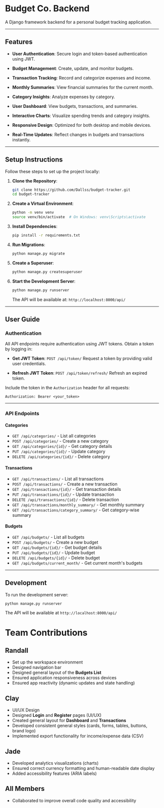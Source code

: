 # Budget Co. Backend

A Django framework backend for a personal budget tracking application.

---

## Features

- **User Authentication**: Secure login and token-based authentication using JWT.
- **Budget Management**: Create, update, and monitor budgets.
- **Transaction Tracking**: Record and categorize expenses and income.
- **Monthly Summaries**: View financial summaries for the current month.
- **Category Insights**: Analyze expenses by category.

- **User Dashboard**: View budgets, transactions, and summaries.
- **Interactive Charts**: Visualize spending trends and category insights.
- **Responsive Design**: Optimized for both desktop and mobile devices.
- **Real-Time Updates**: Reflect changes in budgets and transactions instantly.

---

## Setup Instructions

Follow these steps to set up the project locally:

1. **Clone the Repository**:
   ```bash
   git clone https://github.com/Dallss/budget-tracker.git
   cd budget-tracker
   ```

2. **Create a Virtual Environment**:
   ```bash
   python -m venv venv
   source venv/bin/activate  # On Windows: venv\Scripts\activate
   ```

3. **Install Dependencies**:
   ```bash
   pip install -r requirements.txt
   ```

4. **Run Migrations**:
   ```bash
   python manage.py migrate
   ```

5. **Create a Superuser**:
   ```bash
   python manage.py createsuperuser
   ```

6. **Start the Development Server**:
   ```bash
   python manage.py runserver
   ```

   The API will be available at: `http://localhost:8000/api/`

---

## User Guide

### Authentication

All API endpoints require authentication using JWT tokens. Obtain a token by logging in:

- **Get JWT Token**:
  `POST /api/token/`
  Request a token by providing valid user credentials.

- **Refresh JWT Token**:
  `POST /api/token/refresh/`
  Refresh an expired token.

Include the token in the `Authorization` header for all requests:
```
Authorization: Bearer <your_token>
```

---

### API Endpoints

#### Categories
- `GET /api/categories/` - List all categories
- `POST /api/categories/` - Create a new category
- `GET /api/categories/{id}/` - Get category details
- `PUT /api/categories/{id}/` - Update category
- `DELETE /api/categories/{id}/` - Delete category

#### Transactions
- `GET /api/transactions/` - List all transactions
- `POST /api/transactions/` - Create a new transaction
- `GET /api/transactions/{id}/` - Get transaction details
- `PUT /api/transactions/{id}/` - Update transaction
- `DELETE /api/transactions/{id}/` - Delete transaction
- `GET /api/transactions/monthly_summary/` - Get monthly summary
- `GET /api/transactions/category_summary/` - Get category-wise summary

#### Budgets
- `GET /api/budgets/` - List all budgets
- `POST /api/budgets/` - Create a new budget
- `GET /api/budgets/{id}/` - Get budget details
- `PUT /api/budgets/{id}/` - Update budget
- `DELETE /api/budgets/{id}/` - Delete budget
- `GET /api/budgets/current_month/` - Get current month's budgets

---

## Development

To run the development server:
```bash
python manage.py runserver
```

The API will be available at `http://localhost:8000/api/`

# Team Contributions

## Randall
- Set up the workspace environment
- Designed navigation bar
- Designed general layout of the **Budgets List**
- Ensured application responsiveness across devices
- Ensured app reactivity (dynamic updates and state handling)

## Clay
- UI/UX Design
- Designed **Login** and **Register** pages (UI/UX)
- Created general layout for **Dashboard** and **Transactions**
- Developed consistent general styles (cards, forms, tables, buttons, brand logo)
- Implemented export functionality for income/expense data (CSV)

## Jade
- Developed analytics visualizations (charts)
- Ensured correct currency formatting and human-readable date display
- Added accessibility features (ARIA labels)

## All Members
- Collaborated to improve overall code quality and accessibility
